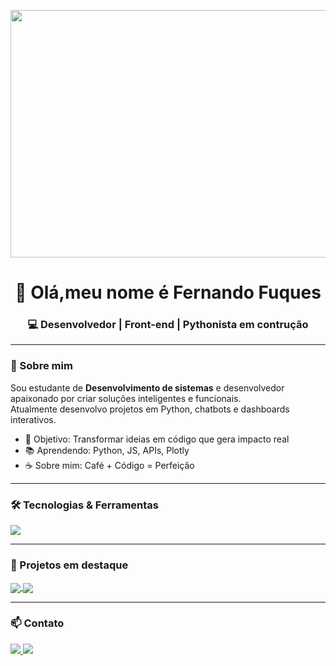 <p align="center">
  <img width="1584" height="396" alt="banner linkedin_2" src="https://github.com/user-attachments/assets/caf5d8e7-4d45-4ccc-80c4-cd29cf387dc4" alt="Banner" />
</p>

<h1 align="center">👋 Olá,meu nome é Fernando Fuques</h1>
<h3 align="center">💻 Desenvolvedor | Front-end | Pythonista em contrução</h3>

---

### 🚀 Sobre mim
Sou estudante de **Desenvolvimento de sistemas** e desenvolvedor apaixonado por criar soluções inteligentes e funcionais.  
Atualmente desenvolvo projetos em Python, chatbots e dashboards interativos.  

- 🎯 Objetivo: Transformar ideias em código que gera impacto real  
- 📚 Aprendendo: Python, JS, APIs, Plotly  
- ☕ Sobre mim: Café + Código = Perfeição  

---

### 🛠️ Tecnologias & Ferramentas
<p align="left">
  <img src="https://skillicons.dev/icons?i=python,html,css,js,github,linux,vscode,figma" />
</p>

---

### 📌 Projetos em destaque
<a href="https://github.com/DevFuques/Dashboard-Pop-Mundial">
  <img align="center" src="https://github-readme-stats.vercel.app/api/pin/?username=DevFuques&repo=Dashboard-Pop-Mundial&theme=tokyonight" />
</a>
<a href="https://github.com/DevFuques/Desmo">
  <img align="center" src="https://github-readme-stats.vercel.app/api/pin/?username=DevFuques&repo=Desmo&theme=tokyonight" />
</a>

---

### 📫 Contato
<p align="left">
  <a href="https://www.linkedin.com/in/fernando-fuques-8504b0379/" target="_blank">
    <img src="https://img.shields.io/badge/-LinkedIn-%230077B5?style=for-the-badge&logo=linkedin&logoColor=white"/>
  </a>
  <a href="https://www.instagram.com/devfuques/" target="_blank">
    <img src="https://img.shields.io/badge/-Instagram-E4405F?style=for-the-badge&logo=instagram&logoColor=white"/>
  </a>
</p>
